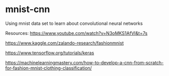 # mnist-cnn
Using mnist data set to learn about convolutional neural networks

Resources:
https://www.youtube.com/watch?v=N3oMKS1AfVI&t=7s

https://www.kaggle.com/zalando-research/fashionmnist

https://www.tensorflow.org/tutorials/keras

https://machinelearningmastery.com/how-to-develop-a-cnn-from-scratch-for-fashion-mnist-clothing-classification/